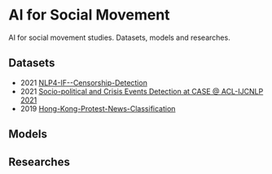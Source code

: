 # AI for Social Movement

AI for social movement studies. Datasets, models and researches.

## Datasets

- 2021 [NLP4-IF--Censorship-Detection](https://gitlab.com/NLP4IF/nlp4-if-censorship-detection)
- 2021 [Socio-political and Crisis Events Detection at CASE @ ACL-IJCNLP 2021](https://github.com/emerging-welfare/case-2021-shared-task)
- 2019 [Hong-Kong-Protest-News-Classification](https://github.com/Junchi0905/Hong-Kong-Protest-News-Classification)

## Models

## Researches
